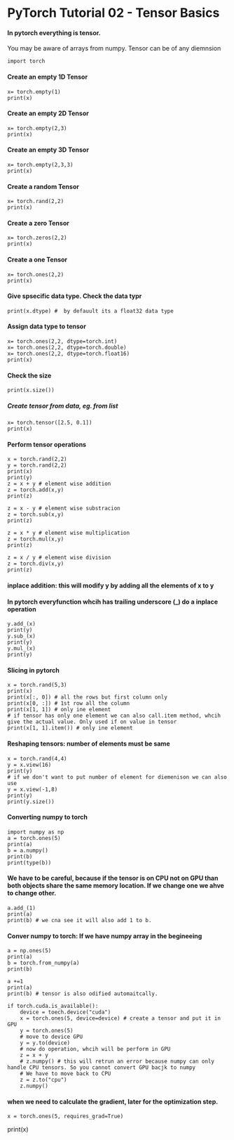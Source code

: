 # PyTorch Tutorial 02 - Tensor Basics
#### In pytorch everything is tensor. 
You may be aware of arrays from numpy. Tensor can be of any diemnsion
```
import torch
```
#### Create an empty 1D Tensor
```
x= torch.empty(1)
print(x)
```

#### Create an empty 2D Tensor
```
x= torch.empty(2,3)
print(x)
```
#### Create an empty 3D Tensor
```
x= torch.empty(2,3,3)
print(x)
```

#### Create a random Tensor
```
x= torch.rand(2,2)
print(x)
```

#### Create a zero Tensor
```
x= torch.zeros(2,2)
print(x)
```

#### Create a one Tensor
```
x= torch.ones(2,2)
print(x)
```

#### Give spsecific data type. Check the data typr
```
print(x.dtype) #  by defauult its a float32 data type
```

#### Assign data type to tensor
```
x= torch.ones(2,2, dtype=torch.int)
x= torch.ones(2,2, dtype=torch.double)
x= torch.ones(2,2, dtype=torch.float16)
print(x)
```

#### Check the size
```
print(x.size())
```

##### Create tensor from data, eg. from list
```
x= torch.tensor([2.5, 0.1])
print(x)
```

#### Perform tensor operations
```
x = torch.rand(2,2)
y = torch.rand(2,2)
print(x)
print(y)
z = x + y # element wise addition
z = torch.add(x,y)
print(z)

z = x - y # element wise substracion
z = torch.sub(x,y)
print(z)

z = x * y # element wise multiplication
z = torch.mul(x,y)
print(z)

z = x / y # element wise division
z = torch.div(x,y)
print(z)
```

#### inplace addition: this will modify y by adding all the elements of x to y
#### In pytorch everyfunction whcih has trailing underscore (_) do a inplace operation
```
y.add_(x) 
print(y)
y.sub_(x) 
print(y)
y.mul_(x)
print(y)
```

#### Slicing in pytorch
```
x = torch.rand(5,3)
print(x)
print(x[:, 0]) # all the rows but first column only
print(x[0, :]) # 1st row all the column
print(x[1, 1]) # only ine element
# if tensor has only one element we can also call.item method, whcih give the actual value. Only used if on value in tensor
print(x[1, 1].item()) # only ine element
```

#### Reshaping tensors: number of elements must be same
```
x = torch.rand(4,4)
y = x.view(16)
print(y)
# if we don't want to put number of element for diemenison we can also use
y = x.view(-1,8)
print(y)
print(y.size())
```

#### Converting numpy to torch
```
import numpy as np
a = torch.ones(5)
print(a)
b = a.numpy()
print(b)
print(type(b))
```

#### We have to be careful, because if the tensor is on CPU not on GPU than both objects share the same memory location. If we change one we ahve to change other.
```
a.add_(1)
print(a)
print(b) # we cna see it will also add 1 to b.
```

#### Conver numpy to torch: If we have numpy array in the begineeing
```
a = np.ones(5)
print(a)
b = torch.from_numpy(a)
print(b)

a +=1
print(a) 
print(b) # tensor is also odified automaitcally.

if torch.cuda.is_available():
    device = toech.device("cuda")
    x = torch.ones(5, device=device) # create a tensor and put it in GPU
    y = torch.ones(5)
    # move to device GPU
    y = y.to(device)
    # now do operation, whcih will be perform in GPU
    z = x + y
    # z.numpy() # this will retrun an error because numpy can only handle CPU tensors. So you cannot convert GPU bacjk to numpy
    # We have to move back to CPU
    z = z.to("cpu")
    z.numpy() 
```

#### when we need to calculate the gradient, later for the optimization step.
```
x = torch.ones(5, requires_grad=True)
```

print(x)

